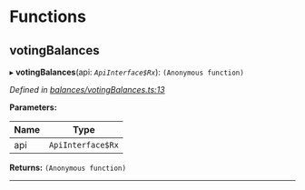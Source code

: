 

# Functions

<a id="votingbalances"></a>

##  votingBalances

▸ **votingBalances**(api: *`ApiInterface$Rx`*): `(Anonymous function)`

*Defined in [balances/votingBalances.ts:13](https://github.com/polkadot-js/api/blob/4ee77dc/packages/api-derive/src/balances/votingBalances.ts#L13)*

**Parameters:**

| Name | Type |
| ------ | ------ |
| api | `ApiInterface$Rx` |

**Returns:** `(Anonymous function)`

___

